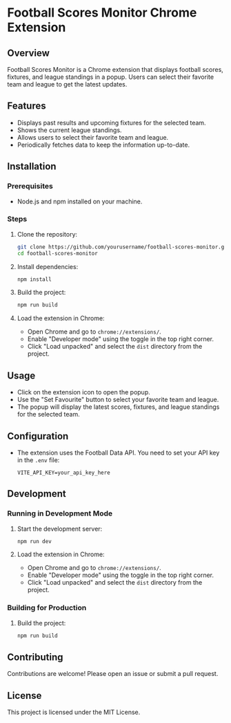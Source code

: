 # Football Scores Monitor Chrome Extension

## Overview
Football Scores Monitor is a Chrome extension that displays football scores, fixtures, and league standings in a popup. Users can select their favorite team and league to get the latest updates.

## Features
- Displays past results and upcoming fixtures for the selected team.
- Shows the current league standings.
- Allows users to select their favorite team and league.
- Periodically fetches data to keep the information up-to-date.

## Installation

### Prerequisites
- Node.js and npm installed on your machine.

### Steps
1. Clone the repository:
    ```sh
    git clone https://github.com/yourusername/football-scores-monitor.git
    cd football-scores-monitor
    ```

2. Install dependencies:
    ```sh
    npm install
    ```

3. Build the project:
    ```sh
    npm run build
    ```

4. Load the extension in Chrome:
    - Open Chrome and go to `chrome://extensions/`.
    - Enable "Developer mode" using the toggle in the top right corner.
    - Click "Load unpacked" and select the `dist` directory from the project.

## Usage
- Click on the extension icon to open the popup.
- Use the "Set Favourite" button to select your favorite team and league.
- The popup will display the latest scores, fixtures, and league standings for the selected team.

## Configuration
- The extension uses the Football Data API. You need to set your API key in the `.env` file:
    ```properties
    VITE_API_KEY=your_api_key_here
    ```

## Development
### Running in Development Mode
1. Start the development server:
    ```sh
    npm run dev
    ```

2. Load the extension in Chrome:
    - Open Chrome and go to `chrome://extensions/`.
    - Enable "Developer mode" using the toggle in the top right corner.
    - Click "Load unpacked" and select the `dist` directory from the project.

### Building for Production
1. Build the project:
    ```sh
    npm run build
    ```

## Contributing
Contributions are welcome! Please open an issue or submit a pull request.

## License
This project is licensed under the MIT License.
